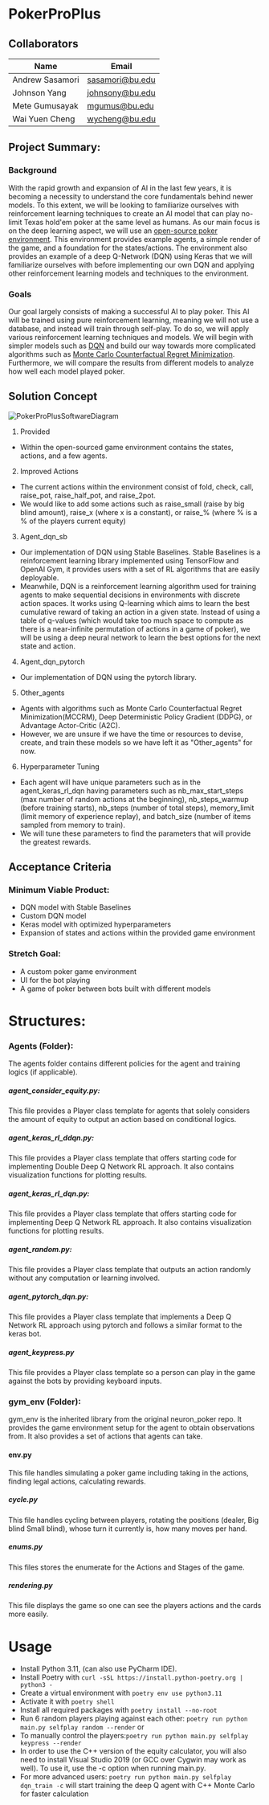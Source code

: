 # PokerProPlus

## Collaborators

|                Name           |Email|
|-------------------------------|-----------------------------|
|     Andrew Sasamori           |     sasamori@bu.edu         |
|     Johnson Yang              |     johnsony@bu.edu         |
|     Mete Gumusayak            |     mgumus@bu.edu           |
|    Wai Yuen Cheng             |     wycheng@bu.edu          |

## Project Summary:
### Background
With the rapid growth and expansion of AI in the last few years, it is becoming a necessity to understand the core fundamentals behind newer models. To this extent, we will be looking to familiarize ourselves with reinforcement learning techniques to create an AI model that can play no-limit Texas hold'em poker at the same level as humans. As our main focus is on the deep learning aspect, we will use an [open-source poker environment](https://github.com/dickreuter/neuron_poker). This environment provides example agents, a simple render of the game, and a foundation for the states/actions. The environment also provides an example of a deep Q-Network (DQN) using Keras that we will familiarize ourselves with before implementing our own DQN and applying other reinforcement learning models and techniques to the environment. 

### Goals
Our goal largely consists of making a successful AI to play poker. This AI will be trained using pure reinforcement learning, meaning we will not use a database, and instead will train through self-play. To do so, we will apply various reinforcement learning techniques and models. We will begin with simpler models such as [DQN](https://www.adaltas.com/en/2019/01/09/applying-deep-reinforcement-learning-poker/) and build our way towards more complicated algorithms such as [Monte Carlo Counterfactual Regret Minimization](https://www.adaltas.com/en/2019/01/09/applying-deep-reinforcement-learning-poker/). Furthermore, we will compare the results from different models to analyze how well each model played poker. 

## Solution Concept
![PokerProPlusSoftwareDiagram](https://github.com/ASasamori/PokerProPlus/assets/76934261/16368a44-0ec5-496b-8980-0a6d29d8338f)
1. Provided
- Within the open-sourced game environment contains the states, actions, and a few agents. 

2. Improved Actions
- The current actions within the environment consist of fold, check, call, raise_pot, raise_half_pot, and raise_2pot.
- We would like to add some actions such as raise_small (raise by big blind amount), raise_x (where x is a constant), or raise_% (where % is a % of the players current equity)

3. Agent_dqn_sb
- Our implementation of DQN using Stable Baselines. Stable Baselines is a reinforcement learning library implemented using TensorFlow and OpenAI Gym, it provides users with a set of RL algorithms that are easily deployable.
- Meanwhile, DQN is a reinforcement learning algorithm used for training agents to make sequential decisions in environments with discrete action spaces. It works using Q-learning which aims to learn the best cumulative reward of taking an action in a given state. Instead of using a table of q-values (which would take too much space to compute as there is a near-infinite permutation of actions in a game of poker), we will be using a deep neural network to learn the best options for the next state and action. 

4. Agent_dqn_pytorch
- Our implementation of DQN using the pytorch library.

5. Other_agents
- Agents with algorithms such as Monte Carlo Counterfactual Regret Minimization(MCCRM), Deep Deterministic Policy Gradient (DDPG), or Advantage Actor-Critic (A2C).
- However, we are unsure if we have the time or resources to devise, create, and train these models so we have left it as "Other_agents" for now.

6. Hyperparameter Tuning
- Each agent will have unique parameters such as in the agent_keras_rl_dqn having parameters such as nb_max_start_steps (max number of random actions at the beginning), nb_steps_warmup (before training starts), nb_steps (number of total steps), memory_limit (limit memory of experience replay), and batch_size (number of items sampled from memory to train).
- We will tune these parameters to find the parameters that will provide the greatest rewards. 


## Acceptance Criteria
### Minimum Viable Product:
 - DQN model with Stable Baselines
 - Custom DQN model
 - Keras model with optimized hyperparameters
 - Expansion of states and actions within the provided game environment
 
 ### Stretch Goal:
 - A custom poker game environment
 - UI for the bot playing
 - A game of poker between bots built with different models


# Structures:
### Agents (Folder):
The agents folder contains different policies for the agent and training logics (if applicable).
##### agent_consider_equity.py:
This file provides a Player class template for agents that solely considers the amount of equity to output an action based on conditional logics.  
##### agent_keras_rl_ddqn.py:
This file provides a Player class template that offers starting code for implementing Double Deep Q Network RL approach. It also contains visualization functions for plotting results. 
##### agent_keras_rl_dqn.py:
This file provides a Player class template that offers starting code for implementing Deep Q Network RL approach. It also contains visualization functions for plotting results. 
##### agent_random.py:
This file provides a Player class template that outputs an action randomly without any computation or learning involved. 
##### agent_pytorch_dqn.py:
This file provides a Player class template that implements a Deep Q Network RL approach using pytorch and follows a similar format to the keras bot. 
##### agent_keypress.py
This file provides a Player class template so a person can play in the game against the bots by providing keyboard inputs.


### gym_env (Folder):
gym_env is the inherited library from the original neuron_poker repo. It provides the game environment setup for the agent to obtain observations from. It also provides a set of actions that agents can take. 
#### env.py
This file handles simulating a poker game including taking in the actions, finding legal actions, calculating rewards.
##### cycle.py
This file handles cycling between players, rotating the positions (dealer, Big blind Small blind), whose turn it currently is, how many moves per hand.
##### enums.py 
This files stores the enumerate for the Actions and Stages of the game.
##### rendering.py
This file displays the game so one can see the players actions and the cards more easily.

# Usage
- Install Python 3.11, (can also use PyCharm IDE).
- Install Poetry with ``curl -sSL https://install.python-poetry.org | python3 -``
- Create a virtual environment with ``poetry env use python3.11``
- Activate it with ``poetry shell``
- Install all required packages with ``poetry install --no-root``
- Run 6 random players playing against each other:
  ``poetry run python main.py selfplay random --render`` or
- To manually control the players:``poetry run python main.py selfplay keypress --render``
- In order to use the C++ version of the equity calculator, you will also need to install Visual Studio 2019 (or GCC over Cygwin may work as well). To use it, use the -c option when running main.py.
- For more advanced users: ``poetry run python main.py selfplay dqn_train -c`` will start training the deep Q agent with C++ Monte Carlo for faster calculation
